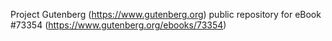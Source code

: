 Project Gutenberg (https://www.gutenberg.org) public repository for
eBook #73354 (https://www.gutenberg.org/ebooks/73354)
